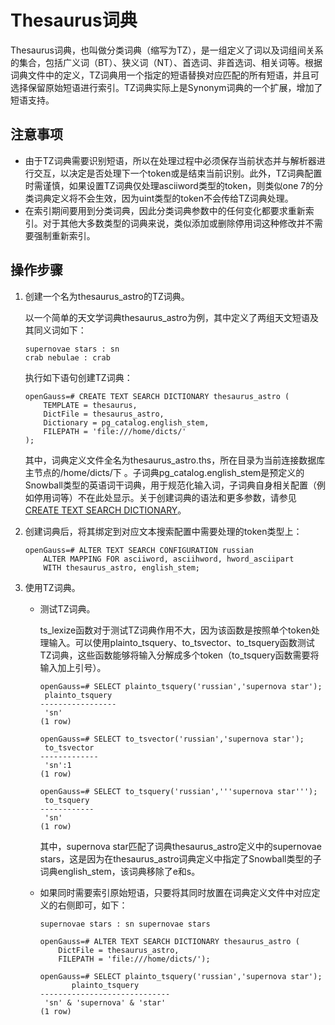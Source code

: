 # Thesaurus词典

Thesaurus词典，也叫做分类词典（缩写为TZ），是一组定义了词以及词组间关系的集合，包括广义词（BT）、狭义词（NT）、首选词、非首选词、相关词等。根据词典文件中的定义，TZ词典用一个指定的短语替换对应匹配的所有短语，并且可选择保留原始短语进行索引。TZ词典实际上是Synonym词典的一个扩展，增加了短语支持。

## 注意事项<a name="zh-cn_topic_0283137504_zh-cn_topic_0237122038_section62562319454"></a>

-   由于TZ词典需要识别短语，所以在处理过程中必须保存当前状态并与解析器进行交互，以决定是否处理下一个token或是结束当前识别。此外，TZ词典配置时需谨慎，如果设置TZ词典仅处理asciiword类型的token，则类似one 7的分类词典定义将不会生效，因为uint类型的token不会传给TZ词典处理。
-   在索引期间要用到分类词典，因此分类词典参数中的任何变化都要求重新索引。对于其他大多数类型的词典来说，类似添加或删除停用词这种修改并不需要强制重新索引。

## 操作步骤<a name="zh-cn_topic_0283137504_zh-cn_topic_0237122038_section1031795115131"></a>

1.  创建一个名为thesaurus\_astro的TZ词典。

    以一个简单的天文学词典thesaurus\_astro为例，其中定义了两组天文短语及其同义词如下：

    ```
    supernovae stars : sn
    crab nebulae : crab
    ```

    执行如下语句创建TZ词典：

    ```
    openGauss=# CREATE TEXT SEARCH DICTIONARY thesaurus_astro (
        TEMPLATE = thesaurus,
        DictFile = thesaurus_astro,
        Dictionary = pg_catalog.english_stem,
        FILEPATH = 'file:///home/dicts/'
    );
    ```

    其中，词典定义文件全名为thesaurus\_astro.ths，所在目录为当前连接数据库主节点的/home/dicts/下 。子词典pg\_catalog.english\_stem是预定义的Snowball类型的英语词干词典，用于规范化输入词，子词典自身相关配置（例如停用词等）不在此处显示。关于创建词典的语法和更多参数，请参见[CREATE TEXT SEARCH DICTIONARY](CREATE-TEXT-SEARCH-DICTIONARY.md)。

2.  创建词典后，将其绑定到对应文本搜索配置中需要处理的token类型上：

    ```
    openGauss=# ALTER TEXT SEARCH CONFIGURATION russian
        ALTER MAPPING FOR asciiword, asciihword, hword_asciipart
        WITH thesaurus_astro, english_stem;
    ```

3.  使用TZ词典。
    -   测试TZ词典。

        ts\_lexize函数对于测试TZ词典作用不大，因为该函数是按照单个token处理输入。可以使用plainto\_tsquery、to\_tsvector、to\_tsquery函数测试TZ词典，这些函数能够将输入分解成多个token（to\_tsquery函数需要将输入加上引号）。

        ```
        openGauss=# SELECT plainto_tsquery('russian','supernova star');
         plainto_tsquery
        -----------------
         'sn'
        (1 row)

        openGauss=# SELECT to_tsvector('russian','supernova star');
         to_tsvector
        -------------
         'sn':1
        (1 row)

        openGauss=# SELECT to_tsquery('russian','''supernova star''');
         to_tsquery
        ------------
         'sn'
        (1 row)

        ```

        其中，supernova star匹配了词典thesaurus\_astro定义中的supernovae stars，这是因为在thesaurus\_astro词典定义中指定了Snowball类型的子词典english\_stem，该词典移除了e和s。

    -   如果同时需要索引原始短语，只要将其同时放置在词典定义文件中对应定义的右侧即可，如下：

        ```
        supernovae stars : sn supernovae stars

        openGauss=# ALTER TEXT SEARCH DICTIONARY thesaurus_astro (
            DictFile = thesaurus_astro,
            FILEPATH = 'file:///home/dicts/');

        openGauss=# SELECT plainto_tsquery('russian','supernova star');
               plainto_tsquery
        -----------------------------
         'sn' & 'supernova' & 'star'
        (1 row)
        ```
